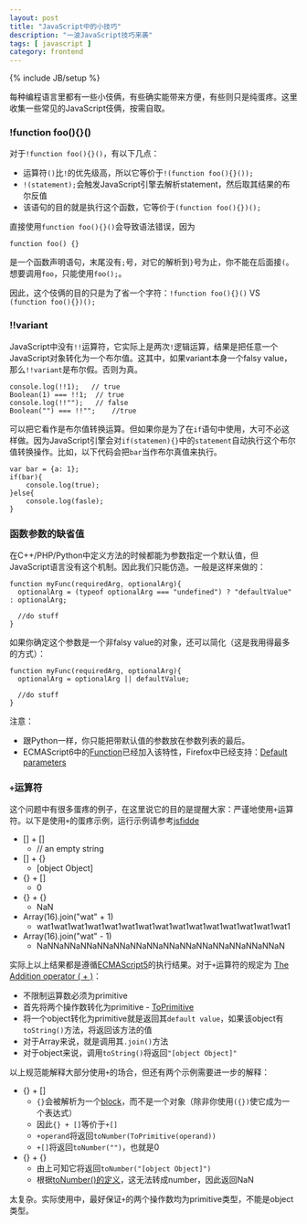 ```yaml
---
layout: post
title: "JavaScript中的小技巧"
description: "一波JavaScript技巧来袭"
tags: [ javascript ]
category: frontend
---
```

{% include JB/setup %}

每种编程语言里都有一些小伎俩，有些确实能带来方便，有些则只是纯蛋疼。这里收集一些常见的JavaScript伎俩，按需自取。

### !function foo(){}()

对于`!function foo(){}()`，有以下几点：

* 运算符`()`比`!`的优先级高，所以它等价于`!(function foo(){}());`
* `!(statement);`会触发JavaScript引擎去解析statement，然后取其结果的布尔反值
* 该语句的目的就是执行这个函数，它等价于`(function foo(){})();`

直接使用`function foo(){}()`会导致语法错误，因为

    function foo() {}


是一个函数声明语句，末尾没有`;`号，对它的解析到`}`号为止，你不能在后面接`(`。想要调用`foo`，只能使用`foo();`。

因此，这个伎俩的目的只是为了省一个字符：`!function foo(){}()` VS `(function foo(){})();`

### !!variant

JavaScript中没有`!!`运算符，它实际上是两次`!`逻辑运算，结果是把任意一个JavaScript对象转化为一个布尔值。这其中，如果variant本身一个falsy value，那么`!!variant`是布尔假。否则为真。

    console.log(!!1);   // true
    Boolean(1) === !!1;  // true
    console.log(!!"");   // false
    Boolean("") === !!"";    //true


可以把它看作是布尔值转换运算。但如果你是为了在`if`语句中使用，大可不必这样做。因为JavaScript引擎会对`if(statemen){}`中的`statement`自动执行这个布尔值转换操作。比如，以下代码会把`bar`当作布尔真值来执行。


    var bar = {a: 1};
    if(bar){
        console.log(true);
    }else{
        console.log(fasle);
    }


### 函数参数的缺省值

在C++/PHP/Python中定义方法的时候都能为参数指定一个默认值，但JavaScript语言没有这个机制。因此我们只能仿造。一般是这样来做的：


    function myFunc(requiredArg, optionalArg){
      optionalArg = (typeof optionalArg === "undefined") ? "defaultValue" : optionalArg;

      //do stuff
    }


如果你确定这个参数是一个非falsy value的对象，还可以简化（这是我用得最多的方式）：


    function myFunc(requiredArg, optionalArg){
      optionalArg = optionalArg || defaultValue;

      //do stuff
    }


注意：

* 跟Python一样，你只能把带默认值的参数放在参数列表的最后。
* ECMAScript6中的[Function](http://people.mozilla.org/~jorendorff/es6-draft.html)已经加入该特性，Firefox中已经支持：[Default parameters](https://developer.mozilla.org/en-US/docs/Web/JavaScript/Reference/Functions/Default_parameters)

### `+`运算符

这个问题中有很多蛋疼的例子，在这里说它的目的是提醒大家：严谨地使用`+`运算符。以下是使用`+`的蛋疼示例，运行示例请参考[jsfidde](http://jsfiddle.net/fe479/9/)

* [] + []
  * // an empty string
* [] + {}
  * [object Object]
* {} + []
  * 0
* {} + {}
  * NaN
* Array(16).join("wat" + 1)
  * wat1wat1wat1wat1wat1wat1wat1wat1wat1wat1wat1wat1wat1wat1wat1
* Array(16).join("wat" - 1)
  * NaNNaNNaNNaNNaNNaNNaNNaNNaNNaNNaNNaNNaNNaNNaN

实际上以上结果都是遵循[ECMAScript5](http://www.ecma-international.org/publications/standards/Ecma-262.htm)的执行结果。对于`+`运算符的规定为 [The Addition operator ( + )](http://www.ecma-international.org/ecma-262/5.1/#sec-11.6.1)：

* 不限制运算数必须为primitive
* 首先将两个操作数转化为primitive - [ToPrimitive](http://www.ecma-international.org/ecma-262/5.1/#sec-9.1)
* 将一个object转化为primitive就是返回其`default value`，如果该object有`toString()`方法，将返回该方法的值
* 对于Array来说，就是调用其`.join()`方法
* 对于object来说，调用`toString()`将返回`"[object Object]"`

以上规范能解释大部分使用`+`的场合，但还有两个示例需要进一步的解释：

* {} + []
  * `{}`会被解析为一个[block](http://www.ecma-international.org/ecma-262/5.1/#sec-12.1)，而不是一个对象（除非你使用`({})`使它成为一个表达式）
  * 因此`{} + []`等价于`+[]`
  * `+operand`将返回`toNumber(ToPrimitive(operand))`
  * `+[]`将返回`toNumber("")`，也就是0
* {} + {}
  * 由上可知它将返回`toNumber("[object Object]")`
  * 根据[toNumber()的定义](http://www.ecma-international.org/ecma-262/5.1/#sec-9.3.1)，这无法转成number，因此返回NaN

太复杂。实际使用中，最好保证`+`的两个操作数均为primitive类型，不能是object类型。

